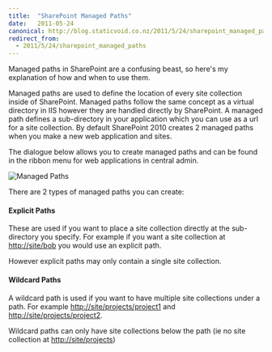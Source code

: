 ```yaml
---
title:  "SharePoint Managed Paths"
date:   2011-05-24
canonical: http://blog.staticvoid.co.nz/2011/5/24/sharepoint_managed_paths
redirect_from:
  - 2011/5/24/sharepoint_managed_paths
---
```

Managed paths in SharePoint are a confusing beast, so here's my explanation of how and when to use them.

Managed paths are used to define the location of every site collection inside of SharePoint. Managed paths follow the same concept as a virtual directory in IIS however they are handled directly by SharePoint. A managed path defines a sub-directory in your application which you can use as a url for a site collection. By default SharePoint 2010 creates 2 managed paths when you make a new web application and sites.

The dialogue below allows you to create managed paths and can be found in the ribbon menu for web applications in central admin.

![Managed Paths]({{site.baseurl}}/images/posts/2011/managed-paths.png)

There are 2 types of managed paths you can create:

#### Explicit Paths
These are used if you want to place a site collection directly at the sub-directory you specify. For example if you want a site collection at <a href="http://site/bob">http://site/bob</a> you would use an explicit path.

However explicit paths may only contain a single site collection.

#### Wildcard Paths
A wildcard path is used if you want to have multiple site collections under a path. For example <a href="http://site/projects/project1">http://site/projects/project1</a> and <a href="http://site/projects/project2">http://site/projects/project2</a>.

Wildcard paths can only have site collections below the path (ie no site collection at <a href="http://site/projects">http://site/projects</a>)
